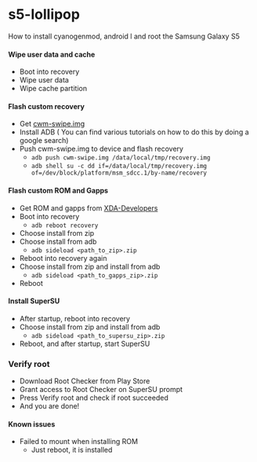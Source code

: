 s5-lollipop
===========

How to install cyanogenmod, android l and root the Samsung Galaxy S5

#### Wipe user data and cache
* Boot into recovery
* Wipe user data
* Wipe cache partition

#### Flash custom recovery

* Get [cwm-swipe.img](http://forum.xda-developers.com/devdb/project/dl/?id=5088&task=get)
* Install ADB ( You can find various tutorials on how to do this by doing a google search)
* Push cwm-swipe.img to device and flash recovery
  * `adb push cwm-swipe.img /data/local/tmp/recovery.img`
  * `adb shell su -c dd if=/data/local/tmp/recovery.img of=/dev/block/platform/msm_sdcc.1/by-name/recovery`

#### Flash custom ROM and Gapps
* Get ROM and gapps from [XDA-Developers](http://forum.xda-developers.com/galaxy-s5/unified-development/rom-cyanogenmod-12-0-android-5-0-t2945538)
* Boot into recovery
  * `adb reboot recovery`
* Choose install from zip
* Choose install from adb
  * `adb sideload <path_to_zip>.zip`
* Reboot into recovery again
* Choose install from zip and install from adb
  * `adb sideload <path_to_gapps_zip>.zip`
* Reboot

#### Install SuperSU
* After startup, reboot into recovery
* Choose install from zip and install from adb
  * `adb sideload <path_to_supersu_zip>.zip`
* Reboot, and after startup, start SuperSU

### Verify root
* Download Root Checker from Play Store
* Grant access to Root Checker on SuperSU prompt
* Press Verify root and check if root succeeded
* And you are done!

#### Known issues
* Failed to mount when installing ROM
  * Just reboot, it is installed
